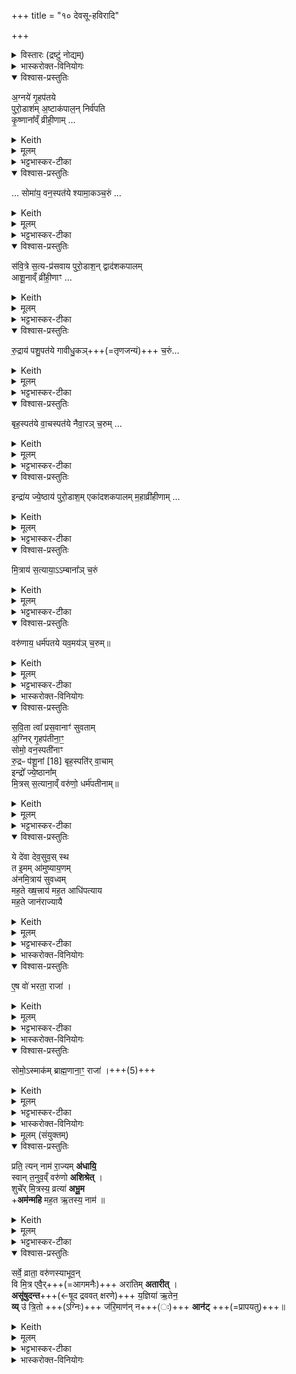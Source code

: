 +++
title = "१० देवसू-हविरादि"

+++
<details><summary>विस्तारः (द्रष्टुं नोद्यम्)</summary>

विश्वेदेवा ऋषयः  
देवसुवां हवींषि, यजमानहस्तग्रहणमन्त्राः,  
रत्निभ्यो राज्ञ आवेदनार्थं मन्त्राः
</details>

<details><summary>भास्करोक्त-विनियोगः</summary>

1अथाभिषेचनीये अग्नीषोमीयस्य पशुपुरोडाशस्यानुनिर्वाप्याण्य् अष्टौ देवसुवां हवींषि सन्ति, तानि विदधाति - अग्नये गृहपतये इत्यादि ॥ 'देवसुवामेतानि हवीषि भवन्ति' इत्यादि ब्राह्मणम् । 
</details>


<details open><summary>विश्वास-प्रस्तुतिः</summary>

अ॒ग्नये॑ गृ॒हप॑तये  
पुरो॒डाश॑म् अ॒ष्टाक॑पाल॒न् निर्व॑पति  
कृ॒ष्णाना᳚व्ँ व्रीही॒णाम् …  
</details>

<details><summary>Keith</summary>

To Agni, lord of the house, he offers a cake of black rice on eight potsherds; 
</details>


<details><summary>मूलम्</summary>

अ॒ग्नये॑ गृ॒हप॑तये पुरो॒डाश॑म॒ष्टाक॑पाल॒न्निर्व॑पति  कृ॒ष्णाना᳚व्ँ व्रीही॒णाꣳ …
</details>

<details><summary>भट्टभास्कर-टीका</summary>

देवस्य यजमानस्यानुज्ञातारोग्न्यादयो देवसुवः । गृहाणां पतिस्स्वामी गृहपतिः । 'पत्यावैश्वर्ये' इति पूर्वपदप्रकृतिस्वरत्वम् ।

कृष्णव्रीह्यादयो वाक्यशेषात्प्रायशः प्रसिद्धाः कृष्णवर्णाः, कृष्णाः । व्रीहीणामित्यादौ 'नामन्यतरस्याम्' इति नाम उदात्तत्वम् ।
</details>

<details open><summary>विश्वास-प्रस्तुतिः</summary>

… सोमा॑य॒ वन॒स्पत॑ये
श्यामा॒कञ्च॒रुं …  
</details>

<details><summary>Keith</summary>

to Soma, lord of the forest, an oblation of millet; 
</details>

<details><summary>मूलम्</summary>

कृ॒ष्णाना᳚व्ँव्रीही॒णाꣳ सोमा॑य॒ वन॒स्पत॑ये
श्यामा॒कञ्च॒रुम्  +++(निर्व॑पति)+++  ।  
</details>

<details><summary>भट्टभास्कर-टीका</summary>

वनानां पतिस्स्वामी वनस्पतिः । पारस्करादित्वात्सुट्, 'उभे वनस्पत्यादिषु' इति पूर्वोत्तरपदयोर्युगपत्प्रकृतिस्वरत्वम् । श्यामाकाः श्यामाकाख्याः ।
</details>

<details open><summary>विश्वास-प्रस्तुतिः</summary>

स॑वि॒त्रे स॒त्य-प्र॑सवाय पुरो॒डाश॒न् द्वाद॑शकपालम्  
आशू॒नाव्ँ व्री॑ही॒णाꣳ …
</details>

<details><summary>Keith</summary>

to Savitr, of true instigation, a cake of swift-growing rice on twelve potsherds; 
</details>

<details><summary>मूलम्</summary>

स॑वि॒त्रे स॒त्यप्र॑सवाय पुरो॒डाश॒न्द्वाद॑शकपालम्  आशू॒नाव्ँव्री॑ही॒णाꣳ …
</details>

<details><summary>भट्टभास्कर-टीका</summary>

सवित्रे 'उदात्तयणः' इति विभक्तिरुदात्ता । सत्यप्रसवायामोघाभ्यनुज्ञाय ।
**आशवष्** षाष्टिका इत्येके । त्रिपक्षपच्या इत्यन्ये ।
</details>

<details open><summary>विश्वास-प्रस्तुतिः</summary>

रु॒द्राय॑ पशु॒पत॑ये गावीधु॒कञ्+++(=तृणजन्यं)+++ च॒रुं…    
</details>

<details><summary>Keith</summary>

to Rudra, lord of cattle, an oblation of Gavidhuka; 
</details>


<details><summary>मूलम्</summary>

रु॒द्राय॑ पशु॒पत॑ये गावीधु॒कञ्च॒रुं      
</details>

<details><summary>भट्टभास्कर-टीका</summary>

 पशूनां पतिस्स्वमी पशुपतिः । 'परादिश्छन्दसि' इत्युत्तरपदाद्युदात्तत्वम् । गावीधुकास्तृणतण्डुलाः ।
</details>

<details open><summary>विश्वास-प्रस्तुतिः</summary>

बृह॒स्पत॑ये वा॒चस्पत॑ये नैवा॒रञ् च॒रुम् …      
</details>

<details><summary>Keith</summary>

to Brhaspati, lord of speech, an oblation of wild rice; 
</details>

<details><summary>मूलम्</summary>

बृह॒स्पत॑ये वा॒चस्पत॑ये नैवा॒रञ् च॒रुम्        
</details>

<details><summary>भट्टभास्कर-टीका</summary>

बृहतां पतिः बृहस्पतिः । वनस्पतिवत्सुस्वटरौ । वाचस्पतये । 'सावेकाचः' इति षष्ठ्या उदात्तत्वम्, 'षष्ठ्याः पतिपुत्र' इति संहितायां सत्वम् । 'षष्ठीयुक्तच्छन्दसि वा' इति पत्युर्घित्वम् । नीवाराश्शुष्कजलाशयोत्थिताः ।
</details>

<details open><summary>विश्वास-प्रस्तुतिः</summary>

इन्द्रा॑य ज्ये॒ष्ठाय॑ पुरो॒डाश॒म् एका॑दशकपालम्  म॒हाव्री॑हीणाम् …
</details>

<details><summary>Keith</summary>

to Indra, the noblest, a cake of large rice on eleven potsherds; 
</details>


<details><summary>मूलम्</summary>

इन्द्रा॑य ज्ये॒ष्ठाय॑ पुरो॒डाश॒मेका॑दशकपालम्  म॒हाव्री॑हीणाम्       
</details>

<details><summary>भट्टभास्कर-टीका</summary>

ज्येष्ठाय प्रशस्यतमाय ।  
महाव्रीहयश्शालय इति केचित् ।  
स्वयं विशीर्णव्रीहिभ्यस् स्वयम्-उत्पन्ना व्रीहय इत्यन्ये ।
</details>

<details open><summary>विश्वास-प्रस्तुतिः</summary>

मि॒त्राय॑ स॒त्याया॒ऽऽम्बाना᳚ञ् च॒रुं       
</details>

<details><summary>Keith</summary>

to Mitra, the true, an oblation of Amba grain, 
</details>


<details><summary>मूलम्</summary>

मि॒त्राय॑ स॒त्याया॒ऽऽम्बाना᳚ञ्च॒रुं       
</details>

<details><summary>भट्टभास्कर-टीका</summary>

सत्यस्वरूपाय मित्राय ।
</details>

<details open><summary>विश्वास-प्रस्तुतिः</summary>

वरु॑णाय॒ धर्म॑पतये यव॒मय॑ञ् च॒रुम्॥      
</details>

<details><summary>Keith</summary>

and to Varuna, lord of right, an oblation made of barley.
</details>

<details><summary>मूलम्</summary>

वरु॑णाय॒ धर्म॑पतये यव॒मय॑ञ्च॒रुम्॥   
</details>

<details><summary>भट्टभास्कर-टीका</summary>

धर्मपतिः धर्मस्य पाता । पूर्ववत्स्वरः । यवमयं 'द्व्यचश्छन्दसि ' मयट् ॥
</details>

<details><summary>भास्करोक्त-विनियोगः</summary>

12अथ पुरोडाशस्विष्टकृतः पुरस्तात् ब्रह्मा यजमानस्य हस्तं गृह्णाति - सवितेत्यादि ॥ 
</details>


<details open><summary>विश्वास-प्रस्तुतिः</summary>

स॒वि॒ता त्वा᳚ प्रस॒वानाꣳ॑ सुवताम्  
अ॒ग्निर् गृ॒हप॑तीना॒ꣳ॒  
सोमो॒ वन॒स्पती॑नाꣳ  
रु॒द्रᳶ प॑शू॒नां [18] 
बृह॒स्पति॑र् वा॒चाम्  
इन्द्रो᳚ ज्ये॒ष्ठाना᳚म्  
मि॒त्रस् स॒त्याना॒व्ँ 
वरु॑णो॒ धर्म॑पतीनाम्॥
</details>

<details><summary>Keith</summary>

May Savitr of instigations instigate thee,  
Agni of lords of the house,  
Soma of lords of the forest,  
Rudra of cattle [1],  
Brhaspati of speech,  
Indra of nobles,  
Mitra of truth,  
Varuna of lords of right.
</details>


<details><summary>मूलम्</summary>

स॒वि॒ता त्वा᳚ प्रस॒वानाꣳ॑ सुवताम्  
अ॒ग्निर्गृ॒हप॑तीना॒ꣳ॒ सोमो॒ वन॒स्पती॑नाꣳ रु॒द्रᳶ प॑शू॒नां [18]बृह॒स्पति॑र्वा॒चामिन्द्रो᳚ ज्ये॒ष्ठाना᳚म्मि॒त्रस्स॒त्याना॒व्ँवरु॑णो॒ धर्म॑पतीनाम्॥
</details>

<details><summary>भट्टभास्कर-टीका</summary>

अत्र प्रसवस्य प्राधान्यात् तृतीयस्सविता प्रथम असीत् । सर्वत्र तादर्थ्ये चतुर्थ्याष्षष्ठी । प्रसवानां प्रसवार्थं सर्वासु प्रवृत्तिष्वनुज्ञानार्थं सविता त्वां सुवतां प्रेरयतु । षू प्रेरणे, प्रेरणमनुज्ञैव । सर्वत्रानुज्ञातो भवेत्यर्यः । थाथादिना प्रसवशब्दोन्तोदात्तः ।

गृहपतीनामिति । भावप्रधानो निर्देशः । यानि गृहपति त्वानि बहुविधानि तदर्थं सुवताम्, सोमस्त्वां वनस्पत्यर्थं सुवताम्, रुद्रः पशूनां पतिः त्वां पश्वर्थं सुवताम्, वागर्थं बृहस्पतिस्सुवताम्, ज्येष्ठानां ज्येष्ठत्वाय इन्द्रस्सुवताम्, सत्यत्वाय मित्रस्सुवताम्, धर्मपतित्वार्थं वरुणस्सुवताम् ।
</details>


<details open><summary>विश्वास-प्रस्तुतिः</summary>

ये दे॑वा देव॒सुव॒स् स्थ  
त इ॒मम् आ॑मुष्याय॒णम्  
अ॑नमि॒त्राय॑  सुवध्वम्     
मह॒ते ख्ष॒त्त्राय॑
मह॒त आधि॑पत्याय  
मह॒ते जान॑राज्यायै
</details>

<details><summary>Keith</summary>

O ye gods that instigate the gods,  
do ye instigate him, descendant of N. N., to freedom from foes,  
to great lordship, to great overlordship, to great rule over the people.
</details>

<details><summary>मूलम्</summary>

ये दे॑वा देव॒सुव॒स्स्थ त इ॒ममा॑मुष्याय॒णम॑नमि॒त्राय॑ सुवध्वम्मह॒ते ख्ष॒त्त्राय॑
मह॒त आधि॑पत्याय मह॒ते जान॑राज्यायै 
</details>

<details><summary>भट्टभास्कर-टीका</summary>

हे देवा अग्न्यादयो वरुणान्ताः ये यूयं देवसुवस्स्थ देवस्य दानादिगुणयुक्तस्य यजमानस्य सवितारः प्रेरकास्स्थ ते यूयं यस्मादेवं प्रसवादीनामनुज्ञातारः तस्मादिममामुष्यायणं सिंहवर्मणः पुत्रं नन्दिवर्माणम् अनमित्रायानमित्रत्वाय अविद्यमानशत्रुत्वाय सुवध्वम् । अनुजानीत अशत्रुमेनं कुरुतेत्यर्थः । इममामुष्यायणमिति सर्वनामद्वयं विशेषार्थमुपादीयते । अमुष्यशब्दान्नडादित्वात्फक् ।

किञ्च - महते च क्षत्राय बलाय महते चाधिपत्याय स्वामित्वाय महते अविच्छिन्नाय च **जानराज्याय** जनानां राजा जनराजः तद्भावाय । उभयत्रापि गुणवचनत्वात् ष्यञ् । इममायुष्यायणं सुवध्वमित्येव । 'बृहन्महतोरुपसङ्ख्यानम्' इति महतो विभक्तेरुदात्तत्वम् ॥
</details>

<details><summary>भास्करोक्त-विनियोगः</summary>

3यजमानायतने तिष्ठन् रत्निभ्यो जानपदेभ्यो ऽध्वर्युर् आवेदयते - एष व इति ॥ 
</details>


<details open><summary>विश्वास-प्रस्तुतिः</summary>

ए॒ष वो॑ भरता॒ राजा॑ ।
</details>

<details><summary>Keith</summary>

This is your king, O Bharatas; 
</details>


<details><summary>मूलम्</summary>

ए॒ष वो॑ भरता॒ राजा॑ ।
</details>

<details><summary>भट्टभास्कर-टीका</summary>

भरतानां निवासो जनपदो भरताः । 'जनपदे लुप्' । भरतानां राजानोपि भरताः । 'तस्य राजन्यपत्यवत्' इति 'जनपदशब्दात् क्षत्रियादञ्', 'यञिञोश्च' इति बहुषु लुक् । हे भरताः एष वो युष्माकं राजा, योयं राजसूयेन यजते । एवमयं व्याख्यातिगतो भवति, राज्यं चास्मिन् प्रतिहितम् । यद्यसौ भरतानामेव राजा तदानीमेवं, नान्यदा । यथाजनपदमिति केचित् ॥
</details>

<details><summary>भास्करोक्त-विनियोगः</summary>

4बह्मा जपति - सोम इति ॥ 
</details>


<details open><summary>विश्वास-प्रस्तुतिः</summary>

सोमो॒ऽस्माक॑म् ब्राह्म॒णाना॒ꣳ॒ राजा॑ ।+++(5)+++
</details>

<details><summary>Keith</summary>

Soma is the king of us Brahmans.
</details>


<details><summary>मूलम्</summary>

सोमो॒ऽस्माक॑म्ब्राह्म॒णाना॒ꣳ॒ राजा॑ ।
</details>

<details><summary>भट्टभास्कर-टीका</summary>

अस्माकं ब्राह्मणानां सोमो राजा, अधुना अयञ्चेति । सर्वदा सराजका एव वयमित्यभिप्रायः ॥
</details>

<details><summary>भास्करोक्त-विनियोगः</summary>

5यजमानो मुखं विमृष्टे - प्रति त्यदिति द्वाभ्यां वारुणीभ्यां त्रिष्टुब्भ्याम् ॥ 'महत ऋतस्य नाम' इति प्रथमाया अन्तः । द्वे अप्यनवसाने । 
</details>


<details><summary>मूलम् (संयुक्तम्)</summary>

प्रति॒ त्यन्नाम॑ रा॒ज्यम॑धायि॒ स्वान्त॒नुव॒व्ँवरु॑णो अशिश्रे॒च्छुचे᳚र्मि॒त्रस्य॒ व्रत्या॑ अभू॒माम॑न्महि मह॒त ऋ॒तस्य॒ नाम॒ सर्वे॒ व्राता॒ वरु॑णस्याभूव॒न्वि मि॒त्र एवै॒ररा॑तिमतारी॒दसू॑षुदन्त य॒ज्ञिया॑ ऋ॒तेन॒ व्यु॑ त्रि॒तो ज॑रि॒माण॑न्न आनड् 
</details>

<details open><summary>विश्वास-प्रस्तुतिः</summary>

प्रति॒ त्यन् नाम॑ रा॒ज्यम् **अ॑धायि॒**  
स्वान् त॒नुव॒व्ँ वरु॑णो **अशिश्रेत्** ।   
शुचे᳚र् मि॒त्रस्य॒ व्रत्या॑ **अभू॒म**  
+**अम॑न्महि** मह॒त ऋ॒तस्य॒ नाम॑ ॥
</details>

<details><summary>Keith</summary>

This kingdom hath verily been conferred,  
Varuna hath diffused his own body;  
We have become obedient to pure Mitra;  
We have magnified the name of the great holy order.
</details>


<details><summary>मूलम्</summary>

प्रति॒ त्यन्नाम॑ रा॒ज्यम॑धायि॒ स्वान्त॒नुव॒व्ँवरु॑णो अशिश्रेत् ।   
शुचे᳚र्मि॒त्रस्य॒ व्रत्या॑ अभू॒माम॑न्महि मह॒त ऋ॒तस्य॒ नाम॑ ॥ 
</details>

<details><summary>भट्टभास्कर-टीका</summary>

त्यत् एतद्राज्यं नाम नमनीयं प्रत्यधायि मयि प्रतिहितं प्रतिष्ठितमभूत् । यद्वा - छान्दसो लुङ् । प्रतिधीयताम् । 'राज्यमेवास्मिन् प्रतीदधाति' इति ब्राह्मणम् । हेतुमाह - स्वामात्मीयां तनुवं शरीरं अनुज्ञातृस्वभावत्वं यस्माद्वरुणोशिश्रेत् आश्रितवानसीत् मम धर्मपतित्वाभ्यनुज्ञानं कृतवान् । तेन राज्यं प्रत्यधायीति । 'वरुणसवमेवावरुन्धे' इत्यादि ब्राह्मणम् । उदाहरणमात्रं वरुणग्रहणं सवित्रादीनां सर्वेषामपि देवसुवां यथा प्रसूतं राज्यं प्रत्यधायीति वेदितव्यम् । श्रयतेर्लुङि 'बहुलं छन्दसि' इति शपश्श्लुः ।   
किञ्च ; शुचेर्मित्रस्य व्रत्याः कर्मयोग्याः अभूम । 'तत्र साधुः' इति यत् । अत एव महत ऋतस्य च सत्यस्य यज्ञस्य वा नाम नमनं अमन्महि ज्ञातवन्तः । मनुतेर्लङि, शपो लुक् । यद्वा - न केवलं मित्रस्य व्रत्या अभूम ; अपि तु ऋतस्य च नामाअमन्महीति ॥
</details>

<details open><summary>विश्वास-प्रस्तुतिः</summary>

सर्वे॒ व्राता॒ वरु॑णस्याभूव॒न्  
वि मि॒त्र एवै॒र्+++(=आगमनैः)+++ अरा॑तिम् **अतारीत्** ।   
**असू॑षुदन्त**+++(←षूद द्रववत् क्षरणे)+++ य॒ज्ञिया॑ ऋ॒तेन॒  
**व्य्** उ॑ त्रि॒तो +++(ऽग्निः)+++ ज॑रि॒माण॑न् न+++(ः)+++ **आन॑ट्** +++(=प्रापयतु)+++॥  
</details>


<details><summary>Keith</summary>

These have become all the hosts of Varuna,  
Mitra in his course hath overcome hostility;  
The worshipful ones have taken order according to sacred law:  
Trita hath taken possession of our old age.
</details>

<details><summary>मूलम्</summary>

सर्वे॒ व्राता॒ वरु॑णस्याभूव॒न्वि मि॒त्र एवै॒ररा॑तिमतारीत् ।   
असू॑षुदन्त य॒ज्ञिया॑ ऋ॒तेन॒ व्यु॑ त्रि॒तो ज॑रि॒माण॑न्न आन॑ट् ॥
</details>

<details><summary>भट्टभास्कर-टीका</summary>

6अथ द्वितीया । किम्बहुना **सर्वे** ऋत्विजः **वरुणस्य व्राताः** कर्मयोग्या अभूवन् । छान्दसोऽङ् ।  
**मित्र एवैर्** आगमनैः अस्माकमरातिमदानशीलं शत्रुं व्यतारीत् वितारयतु दातारं करोतु । छादसो लुङ् । यदा विपूर्वस्तरतिः विप्लवे वर्तते, विनाशो विप्लवः, चुरादिः, विनाशयत्विर्त्यर्थः । रातेः क्तिचि रातिः, न रातिः अरातिः । यद्वा - **अरातिं** शत्रुं विशेषेण तारयतु अतिक्रमयतु । किञ्च ; **यज्ञियाः** यज्ञ-सम्पादनार्हाः ऋत्विजः अस्मान् ऋतेन यज्ञेनासूषुदन्त सूदयन्तु । षूद क्षरणे । रसास्वादनेन सूदयन्तु । 'यज्ञर्त्विग्भ्यां घखञौ' ।   

किञ्च ; उ इति समुच्चये । त्रितोग्निः त्रिभ्यो लोकेभ्य उत्पन्नः, त्रिभ्यो वातिवातेभ्यः, त्रिभिर्वा ब्राह्मणादिभिः, लौकिकैर्वा कृतप्राप्तिः । स त्रितः अस्माकं जरिमाणं स्तोत्रम् । जीर्यतेरौणादिक इमनिच् । जनित्रशब्दाद्वा भावे छान्दस इमनिच्, 'तुरिष्ठेमेयस्सु' इति तृशब्दलोपः । **जरिमा** स्तोतृत्वं तत् अग्निः, व्यानट् व्याप्नोतु अस्माकं स्तुतिं गृहीत्वा स्तोत्रफलं ददावित्यर्थः । अश्नोतेर्लिङि व्यत्ययेन परस्मैपदं, विकरणव्यत्ययेन श्नम् । नशेर्वा गत्यर्थाल्लुङि 'मन्त्रे घस' इति च्लेर्लुक्, 'छन्दस्यपि दृश्यते' इत्याडागमः । यद्वा - उक्तं ऋतेनास्मानसूषुदन्तेति तदिदमस्माकं जरिमाणं जरां दीर्घायुष्ट्वं **व्यानट्** प्रापयतु । अन्तर्भावितण्य्-अर्थाल् लुङ् । कियच्चिरमित्याह - उ इत्यप्यर्थे । त्रितोपि त्रिभ्योपि वयोभ्यः पुरस्तात् जरिमाणं नः प्रापयतु सर्वम् आयुर् जीवयत्व् इत्यर्थः ॥
</details>

<details><summary>भास्करोक्त-विनियोगः</summary>

7-9त्रीन्विष्णुक्रमान् प्राचः क्रामति - विष्णोः क्रमोसीति ॥ व्याख्यातम् ॥
</details>

<div class="js_include" url="/vedAH_yajuH/taittirIyam/saMhitA/yajuH/sarva-prastutiH/1/7_aiShTika-yAjamAnAdi/07_vAjapeyAdhvaryave_rathasaMskArAH/viShNoH_kramaH.md"  newLevelForH1="5" includeTitle="false"> </div>  



